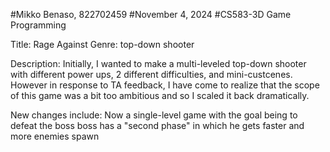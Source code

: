 #Mikko Benaso, 822702459
#November 4, 2024
#CS583-3D Game Programming

Title: Rage Against
Genre: top-down shooter

Description:
Initially, I wanted to make a multi-leveled top-down shooter with different power ups, 2 different difficulties, and mini-custcenes.
However in response to TA feedback, I have come to realize that the scope of this game was a bit too ambitious and so I scaled it back 
dramatically.

New changes include:
Now a single-level game with the goal being to defeat the boss
boss has a "second phase" in which he gets faster and more enemies spawn
